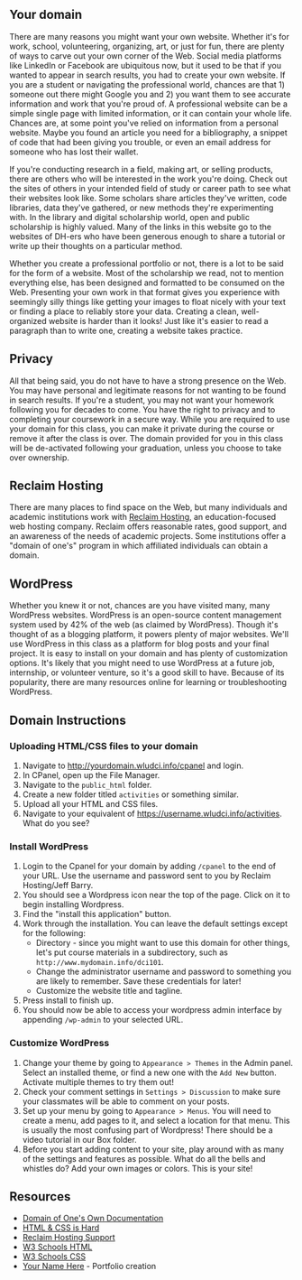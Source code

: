 ## Your domain

There are many reasons you might want your own website. Whether it's for work, school, volunteering, organizing, art, or just for fun, there are plenty of ways to carve out your own corner of the Web. Social media platforms like LinkedIn or Facebook are ubiquitous now, but it used to be that if you wanted to appear in search results, you had to create your own website. If you are a student or navigating the professional world, chances are that 1) someone out there might Google you and 2) you want them to see accurate information and work that you're proud of. A professional website can be a simple single page with limited information, or it can contain your whole life. Chances are, at some point you've relied on information from a personal website. Maybe you found an article you need for a bibliography, a snippet of code that had been giving you trouble, or even an email address for someone who has lost their wallet.

If you're conducting research in a field, making art, or selling products, there are others who will be interested in the work you're doing. Check out the sites of others in your intended field of study or career path to see what their websites look like. Some scholars share articles they've written, code libraries, data they've gathered, or new methods they're experimenting with. In the library and digital scholarship world, open and public scholarship is highly valued. Many of the links in this website go to the websites of DH-ers who have been generous enough to share a tutorial or write up their thoughts on a particular method.

Whether you create a professional portfolio or not, there is a lot to be said for the form of a website. Most of the scholarship we read, not to mention everything else, has been designed and formatted to be consumed on the Web. Presenting your own work in that format gives you experience with seemingly silly things like getting your images to float nicely with your text or finding a place to reliably store your data. Creating a clean, well-organized website is harder than it looks! Just like it's easier to read a paragraph than to write one, creating a website takes practice.

## Privacy

All that being said, you do not have to have a strong presence on the Web. You may have personal and legitimate reasons for not wanting to be found in search results. If you're a student, you may not want your homework following you for decades to come. You have the right to privacy and to completing your coursework in a secure way. While you are required to use your domain for this class, you can make it private during the course or remove it after the class is over. The domain provided for you in this class will be de-activated following your graduation, unless you choose to take over ownership.

## Reclaim Hosting

There are many places to find space on the Web, but many individuals and academic institutions work with [Reclaim Hosting](https://reclaimhosting.com/), an education-focused web hosting company. Reclaim offers reasonable rates, good support, and an awareness of the needs of academic projects. Some institutions offer a "domain of one's" program in which affiliated individuals can obtain a domain.

## WordPress
 
Whether you knew it or not, chances are you have visited many, many WordPress websites. WordPress is an open-source content management system used by 42% of the web (as claimed by WordPress). Though it's thought of as a blogging platform, it powers plenty of major websites. We'll use WordPress in this class as a platform for blog posts and your final project. It is easy to install on your domain and has plenty of customization options. It's likely that you might need to use WordPress at a future job, internship, or volunteer venture, so it's a good skill to have. Because of its popularity, there are many resources online for learning or troubleshooting WordPress. 

## Domain Instructions

### Uploading HTML/CSS files to your domain


1. Navigate to http://yourdomain.wludci.info/cpanel and login.
2. In CPanel, open up the File Manager.
3. Navigate to the `public_html` folder.
4. Create a new folder titled `activities` or something similar.
5. Upload all your HTML and CSS files.
6. Navigate to your equivalent of https://username.wludci.info/activities. What do you see?

### Install WordPress

1. Login to the Cpanel for your domain by adding `/cpanel` to the end of your URL. Use the username and password sent to you by Reclaim Hosting/Jeff Barry.
2. You should see a Wordpress icon near the top of the page. Click on it to begin installing Wordpress.
3. Find the "install this application" button.
4. Work through the installation. You can leave the default settings except for the following:
	* Directory - since you might want to use this domain for other things, let's put course materials in a subdirectory, such as `http://www.mydomain.info/dci101`.
    * Change the administrator username and password to something you are likely to remember. Save these credentials for later!
    * Customize the website title and tagline.
5. Press install to finish up.
6. You should now be able to access your wordpress admin interface by appending `/wp-admin` to your selected URL.

### Customize WordPress

1. Change your theme by going to `Appearance > Themes` in the Admin panel. Select an installed theme, or find a new one with the `Add New` button. Activate multiple themes to try them out!
2. Check your comment settings in `Settings > Discussion` to make sure your classmates will be able to comment on your posts.
3. Set up your menu by going to `Appearance > Menus`. You will need to create a menu, add pages to it, and select a location for that menu. This is usually the most confusing part of Wordpress! There should be a video tutorial in our Box folder.
4. Before you start adding content to your site, play around with as many of the settings and features as possible. What do all the bells and whistles do? Add your own images or colors. This is your site!


## Resources

* [Domain of One's Own Documentation](http://digital.brynmawr.edu/docs/)
* [HTML & CSS is Hard](https://www.internetingishard.com/html-and-css/)
* [Reclaim Hosting Support](https://support.reclaimhosting.com/hc/en-us/categories/360005246294-Web-Hosting-and-cPanel)
* [W3 Schools HTML](https://www.w3schools.com/html/)
* [W3 Schools CSS](https://www.w3schools.com/html/)
* [Your Name Here](https://yournamehere.scholarslab.org/) - Portfolio creation 


